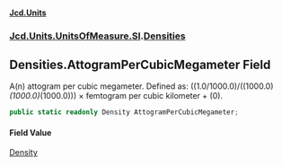 #### [Jcd.Units](index.md 'index')
### [Jcd.Units.UnitsOfMeasure.SI](Jcd.Units.UnitsOfMeasure.SI.md 'Jcd.Units.UnitsOfMeasure.SI').[Densities](Densities.md 'Jcd.Units.UnitsOfMeasure.SI.Densities')

## Densities.AttogramPerCubicMegameter Field

A(n) attogram per cubic megameter. Defined as: ((1.0/1000.0)/((1000.0)*(1000.0)*(1000.0))) × femtogram per cubic kilometer + (0).

```csharp
public static readonly Density AttogramPerCubicMegameter;
```

#### Field Value
[Density](Density.md 'Jcd.Units.UnitTypes.Density')